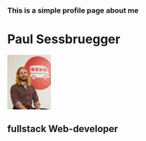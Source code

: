    ### This is a simple profile page about me  

<div class="cheatingcenter"><div class="card">
  <div class="cheatingcenter"><h1 class="name">Paul Sessbruegger</h1></div>

  <div class="cheatingcenter"><img class="profilpic" style="width:100px; height:auto;" src="./images/red shirt lewagon background good.jpg" alt="good old paule from his chocolate side"></div>

  <h2 class="cheatingcenter">fullstack Web-developer</h2>


